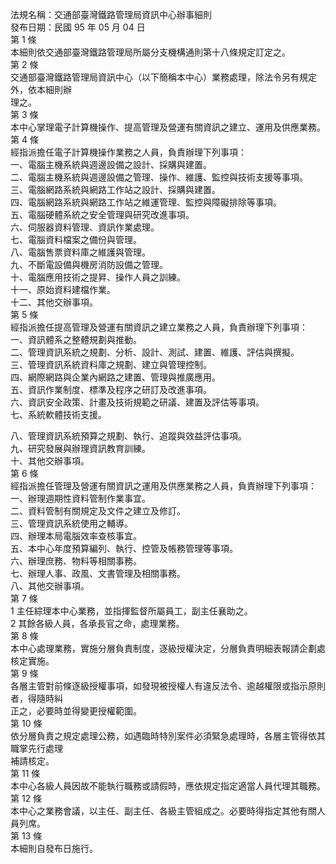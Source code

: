 法規名稱：交通部臺灣鐵路管理局資訊中心辦事細則  
發布日期：民國 95 年 05 月 04 日  
第 1 條  
本細則依交通部臺灣鐵路管理局所屬分支機構通則第十八條規定訂定之。  
第 2 條  
交通部臺灣鐵路管理局資訊中心（以下簡稱本中心）業務處理，除法令另有規定外，依本細則辦  
理之。  
第 3 條  
本中心掌理電子計算機操作、提高管理及營運有關資訊之建立、運用及供應業務。  
第 4 條  
經指派擔任電子計算機操作業務之人員，負責辦理下列事項：  
一、電腦主機系統與週邊設備之設計、採購與建置。  
二、電腦主機系統與週邊設備之管理、操作、維護、監控與技術支援等事項。  
三、電腦網路系統與網路工作站之設計、採購與建置。  
四、電腦網路系統與網路工作站之維運管理、監控與障礙排除等事項。  
五、電腦硬體系統之安全管理與研究改進事項。  
六、伺服器資料管理、資訊作業處理。  
七、電腦資料檔案之備份與管理。  
八、電腦售票資料庫之維護與管理。  
九、不斷電設備與機房消防設備之管理。  
十、電腦應用技術之提昇、操作人員之訓練。  
十一、原始資料建檔作業。  
十二、其他交辦事項。  
第 5 條  
經指派擔任提高管理及營運有關資訊之建立業務之人員，負責辦理下列事項：  
一、資訊體系之整體規劃與推動。  
二、管理資訊系統之規劃、分析、設計、測試、建置、維護、評估與撰擬。  
三、管理資訊系統資料庫之規劃、建立與管理控制。  
四、網際網路與企業內網路之建置、管理與推廣應用。  
五、資訊作業制度、標準及程序之研訂及改進事項。  
六、資訊安全政策、計畫及技術規範之研議、建置及評估等事項。  
七、系統軟體技術支援。  


八、管理資訊系統預算之規劃、執行、追蹤與效益評估事項。  
九、研究發展與辦理資訊教育訓練。  
十、其他交辦事項。  
第 6 條  
經指派擔任管理及營運有關資訊之運用及供應業務之人員，負責辦理下列事項：  
一、辦理週期性資料管制作業事宜。  
二、資料管制有關規定及文件之建立及修訂。  
三、管理資訊系統使用之輔導。  
四、辦理本局電腦效率查核事宜。  
五、本中心年度預算編列、執行、控管及帳務管理等事項。  
六、辦理庶務、物料等相關事務。  
七、辦理人事、政風、文書管理及相關事務。  
八、其他交辦事項。  
第 7 條  
1 主任綜理本中心業務，並指揮監督所屬員工，副主任襄助之。  
2 其餘各級人員，各承長官之命，處理業務。  
第 8 條  
本中心處理業務，實施分層負責制度，逐級授權決定，分層負責明細表報請企劃處核定實施。  
第 9 條  
各層主管對前條逐級授權事項，如發現被授權人有違反法令、逾越權限或指示原則者，得隨時糾  
正之，必要時並得變更授權範圍。  
第 10 條  
依分層負責之規定處理公務，如遇臨時特別案件必須緊急處理時，各層主管得依其職掌先行處理  
補請核定。  
第 11 條  
本中心各級人員因故不能執行職務或請假時，應依規定指定適當人員代理其職務。  
第 12 條  
本中心之業務會議，以主任、副主任、各級主管組成之。必要時得指定其他有關人員列席。  
第 13 條  
本細則自發布日施行。  


